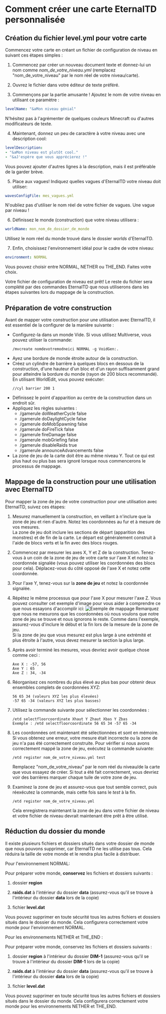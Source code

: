 # Comment créer une carte EternalTD personnalisée

## Création du fichier level.yml pour votre carte

Commencez votre carte en créant un fichier de configuration de niveau en suivant ces étapes simples :

1. Commencez par créer un nouveau document texte et donnez-lui un nom comme *nom_de_votre_niveau.yml* (remplacez "nom_de_votre_niveau" par le nom réel de votre niveau/carte).

2. Ouvrez le fichier dans votre éditeur de texte préféré.

3. Commençons par la partie amusante ! Ajoutez le nom de votre niveau en utilisant ce paramètre :
```yaml
levelName: "&aMon niveau génial"
```

N'hésitez pas à l'agrémenter de quelques couleurs Minecraft ou d'autres modificateurs de texte.

4. Maintenant, donnez un peu de caractère à votre niveau avec une description cool:
```yaml
levelDescription:
- "&aMon niveau est plutôt cool."
- "&aJ'espère que vous apprécierez !"
```
Vous pouvez ajouter d'autres lignes à la description, mais il est préférable de la garder brève.

5. Place aux vagues! Indiquez quelles vagues d'EternalTD votre niveau doit utiliser:
```yaml
wavesConfigFile: mes_vagues.yml
```
N'oubliez pas d'utiliser le nom réel de votre fichier de vagues. Une vague par niveau !

6. Définissez le monde (construction) que votre niveau utilisera :
```yaml
worldName: mon_nom_de_dossier_de_monde
```
Utilisez le nom réel du monde trouvé dans le dossier *worlds* d'EternalTD.

7. Enfin, choisissez l'environnement idéal pour le cadre de votre niveau:
```yaml
environment: NORMAL
```
Vous pouvez choisir entre NORMAL, NETHER ou THE_END. Faites votre choix.

Votre fichier de configuration de niveau est prêt! Le reste du fichier sera complété par des commandes EternalTD que
nous utiliserons dans les étapes suivantes lors du mappage de la construction.

## Préparation de votre construction
Avant de mapper votre construction pour une utilisation avec EternalTD, il est essentiel de la configurer de la manière suivante :

- Configurez-la dans un monde Vide. Si vous utilisez Multiverse, vous pouvez utiliser la commande:
  ```
  /mvcreate nomdevotremodneici NORMAL -g VoidGen:.
  ```
- Ayez une bordure de monde étroite autour de la construction.
- Créez un cylindre de barrière à quelques blocs en dessous de la construction, d'une hauteur d'un bloc et d'un rayon
  suffisamment grand pour atteindre la bordure du monde (rayon de 200 blocs recommandé). En utilisant WorldEdit, vous
  pouvez exécuter:
  ```
  //cyl barrier 200 1
  ```
- Définissez le point d'apparition au centre de la construction dans un endroit sûr.
- Appliquez les règles suivantes :
    - /gamerule doWeatherCycle false
    - /gamerule doDaylightCycle false
    - /gamerule doMobSpawning false
    - /gamerule doFireTick false
    - /gamerule fireDamage false
    - /gamerule mobGriefing false
    - /gamerule disableRaids true
    - /gamerule announceAdvancements false
- La zone de jeu de la carte doit être au même niveau Y. Tout ce qui est plus haut ou plus bas sera ignoré lorsque nous
  commencerons le processus de mappage.

## Mappage de la construction pour une utilisation avec EternalTD

Pour mapper la zone de jeu de votre construction pour une utilisation avec EternalTD, suivez ces étapes:

1. Mesurez manuellement la construction, en veillant à n'inclure que la zone de jeu et rien d'autre. Notez les
   coordonnées au fur et à mesure de vos mesures.
   <br>La zone de jeu doit inclure les sections de départ (apparition des monstres) et de fin de la carte. Le départ est
   généralement construit à l'aide de blocs verts et la fin avec des blocs rouges.


2. Commencez par mesurer les axes X, Y et Z de la construction. Tenez-vous à un coin de la zone de jeu de votre carte
   sur l'axe X et notez la coordonnée signalée (vous pouvez utiliser les coordonnées des blocs pour cela). Déplacez-vous
   du côté opposé de l'axe X et notez cette coordonnée.


3. Pour l'axe Y, tenez-vous sur la **zone de jeu** et notez la coordonnée signalée.


4. Répétez le même processus que pour l'axe X pour mesurer l'axe Z. Vous pouvez consulter cet exemple d'image pour vous
   aider à comprendre ce que nous essayons d'accomplir ici:
   ![Exemple de mappage](https://i.imgur.com/IZfh2Nt.jpeg)
   Remarquez que nous ne mesurons que les coordonnées où nous voulons que notre zone de jeu se trouve et nous ignorons
   le reste. Comme dans l'exemple, assurez-vous d'inclure le début et la fin lors de la mesure de la zone de jeu. <br>Si
   la zone de jeu que vous mesurez est plus large à une extrémité et plus étroite à l'autre, vous devez mesurer la
   section la plus large.


5. Après avoir terminé les mesures, vous devriez avoir quelque chose comme ceci :
   ```
   Axe X : -57, 56
   Axe Y : 65
   Axe Z : 34, -34
   ```

6. Réorganisez ces nombres du plus élevé au plus bas pour obtenir deux ensembles complets de coordonnées XYZ:
   ```
   56 65 34 (valeurs XYZ les plus élevées)
   -57 65 -34 (valeurs XYZ les plus basses)
   ```

7. Utilisez la commande suivante pour sélectionner les coordonnées :
   ```
   /etd selectfloorcoordinate Xhaut Y Zhaut Xbas Y Zbas
   Exemple : /etd selectfloorcoordinate 56 65 34 -57 65 -34
   ```

8. Les coordonnées ont maintenant été sélectionnées et sont en mémoire. Si vous obtenez une erreur, votre mesure était
   incorrecte ou la zone de jeu n'a pas été correctement construite. Pour vérifier si nous avons correctement mappé la
   zone de jeu, exécutez la commande suivante:
   ```
   /etd register nom_de_votre_niveau.yml test
   ```
   Remplacez "nom_de_votre_niveau" par le nom réel du niveau/de la carte que vous essayez de créer. Si tout a été fait
   correctement, vous devriez voir des barrières marquer chaque tuile de votre zone de jeu.


9. Examinez la zone de jeu et assurez-vous que tout semble correct, puis réexécutez la commande, mais cette fois sans le
   *test* à la fin.
   ```
   /etd register nom_de_votre_niveau.yml
   ```
   Cela enregistrera maintenant la zone de jeu dans votre fichier de niveau et votre fichier de niveau devrait
   maintenant être prêt à être utilisé.

## Réduction du dossier du monde

Il existe plusieurs fichiers et dossiers situés dans votre dossier de monde que nous pouvons supprimer, car EternalTD ne
les utilise pas tous. Cela réduira la taille de votre monde et le rendra plus facile à distribuer.

Pour l'environnement NORMAL:

Pour préparer votre monde, **conservez** les fichiers et dossiers suivants :

1.  dossier **region**


2. **raids.dat** à l'intérieur du dossier **data** (assurez-vous qu'il se trouve à l'intérieur du dossier **data** lors
   de la copie)


3.  fichier **level.dat**

Vous pouvez supprimer en toute sécurité tous les autres fichiers et dossiers situés dans le dossier du monde. Cela configurera correctement votre monde pour l'environnement NORMAL.

Pour les environnements NETHER et THE_END :

Pour préparer votre monde, conservez les fichiers et dossiers suivants :

1.  dossier **region** à l'intérieur du dossier **DIM-1** (assurez-vous qu'il se trouve à l'intérieur du dossier **DIM-1** lors de la copie)


2. **raids.dat** à l'intérieur du dossier **data** (assurez-vous qu'il se trouve à l'intérieur du dossier **data** lors
   de la copie)


3.  fichier **level.dat**

Vous pouvez supprimer en toute sécurité tous les autres fichiers et dossiers situés dans le dossier du monde. Cela configurera correctement votre monde pour les environnements NETHER et THE_END.
